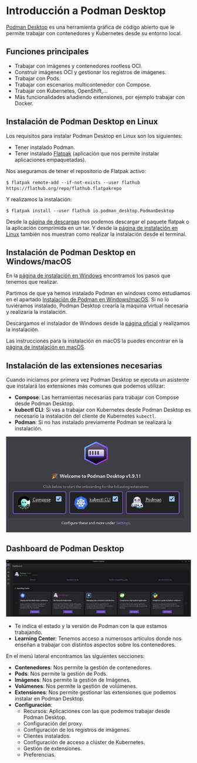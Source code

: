 # Introducción a Podman Desktop

[Podman Desktop](https://podman-desktop.io/) es una herramienta gráfica de código abierto que le permite trabajar con contenedores y Kubernetes desde su entorno local.

## Funciones principales

* Trabajar con imágenes y contenedores rootless OCI.
* Construir imágenes OCI y gestionar los registros de imágenes.
* Trabajar con Pods.
* Trabajar con escenarios multicontenedor con Compose.
* Trabajar con Kubernetes, OpenShift,...
* Más funcionalidades añadiendo extensiones, por ejemplo trabajar con Docker.

## Instalación de Podman Desktop en Linux

Los requisitos para instalar Podman Desktop en Linux son los siguientes:

* Tener instalado Podman.
* Tener instalado [Flatpak](https://flatpak.org/setup/) (aplicación que nos permite instalar aplicaciones empaquetadas).

Nos aseguramos de tener el repositorio de Flatpak activo:

```
$ flatpak remote-add --if-not-exists --user flathub https://flathub.org/repo/flathub.flatpakrepo
```

Y realizamos la instalación:

```
$ flatpak install --user flathub io.podman_desktop.PodmanDesktop
```
Desde la [página de descargas](https://podman-desktop.io/downloads) nos podemos descargar el paquete flatpak o la aplicación comprimida en un tar. Y desde la [página de instalación en Linux](https://podman-desktop.io/docs/installation/linux-install) también nos muestran como realizar la instalación desde el terminal.


## Instalación de Podman Desktop en Windows/macOS

En la [página de instalación en Windows](https://podman-desktop.io/docs/installation/windows-install) encontramos los pasos que tenemos que realizar.

Partimos de que ya hemos instalado Podman en windows como estudiamos en el apartado [Instalación de Podman en Windows/macOS](contenido/modulo1/windows.md). Si no lo tuviéramos instalado, Podman Desktop crearía la máquina virtual necesaria y realizaría la instalación.

Descargamos el instalador de Windows desde la [página oficial](https://podman-desktop.io/downloads/windows) y realizamos la instalación.


Las instrucciones para la instalación en macOS la puedes encontrar en la [página de instalación en macOS](https://podman-desktop.io/docs/installation/macos-install).

## Instalación de las extensiones necesarias

Cuando iniciamos por primera vez Podman Desktop se ejecuta un asistente que instalará las extensiones más comunes que podemos utilizar:

* **Compose**: Las herramientas necesarias para trabajar con Compose desde Podman Desktop.
* **kubectl CLI**: Si vas a trabajar con Kubernetes desde Podman Desktop es necesario la instalación del cliente de Kubernetes `kubectl`.
* **Podman**: Si no has instalado previamente Podman se realizará la instalación.

![desktop](img/desktop.png)

## Dashboard de Podman Desktop

![desktop](img/desktop1.png)

* Te indica el estado y la versión de Podman con la que estamos trabajando.
* **Learning Center**: Tenemos acceso a numerosos artículos donde nos enseñan a trabajar con distintos aspectos sobre los contenedores.

En el menú lateral encontramos las siguientes secciones:

* **Contenedores**: Nos permite la gestión de contenedores.
* **Pods**: Nos permite la gestión de Pods.
* **Imágenes**: Nos permite la gestión de Imágenes.
* **Volúmenes**: Nos permite la gestión de volúmenes.
* **Extensiones**: Nos permite gestionar las extensiones que podemos instalar en Podman Desktop.
* **Configuración**:
    * Recursos: Aplicaciones con las que podemos trabajar desde Podman Desktop.
    * Configuración del proxy.
    * Configuración de los registros de imágenes.
    * Clientes instalados.
    * Configuración de acceso a clúster de Kubernetes.
    * Gestión de extensiones.
    * Preferencias.
